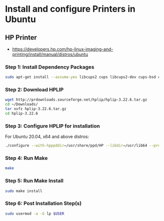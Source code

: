 # Install and configure Printers in Ubuntu

## HP Printer

- https://developers.hp.com/hp-linux-imaging-and-printing/install/manual/distros/ubuntu


### Step 1: Install Dependency Packages

```sh
sudo apt-get install --assume-yes libcups2 cups libcups2-dev cups-bsd cups-client avahi-utils libavahi-client-dev libavahi-core-dev libavahi-common-dev libcupsimage2-dev libdbus-1-dev build-essential gtk2-engines-pixbuf ghostscript openssl libjpeg-dev libatk-adaptor libgail-common libsnmp-dev snmp-mibs-downloader libtool libtool-bin libusb-1.0-0-dev libusb-0.1-4 wget policykit-1 policykit-1-gnome automake1.11 python3-dbus.mainloop.pyqt5 python3-reportlab python3-notify2 python3-pyqt5 python3-dbus python3-gi python3-lxml python3-dev python3-pil python-is-python3 libsane libsane-dev sane-utils xsane


```

### Step 2: Download HPLIP

```sh
wget http://prdownloads.sourceforge.net/hplip/hplip-3.22.6.tar.gz
cd ~/Downloads/
tar xvfz hplip-3.22.6.tar.gz
cd hplip-3.22.6

```

### Step 3: Configure HPLIP for installation

For Ubuntu 20.04, x64 and above distros:
```sh
./configure --with-hpppddir=/usr/share/ppd/HP --libdir=/usr/lib64 --prefix=/usr --enable-network-build --enable-scan-build --enable-fax-build --enable-dbus-build --disable-qt4 --enable-qt5 --disable-class-driver --enable-doc-build --disable-policykit --disable-libusb01_build --disable-udev_sysfs_rules --enable-hpcups-install --disable-hpijs-install --disable-foomatic-ppd-install --disable-foomatic-drv-install --disable-cups-ppd-install --enable-cups-drv-install --enable-apparmor_build --enable-hplip_testing_flag
```

### Step 4: Run Make

```sh
make
```

### Step 5: Run Make Install

```sh
sudo make install

```

### Step 6: Post Installation Step(s)

```sh
sudo usermod -a -G lp $USER
```